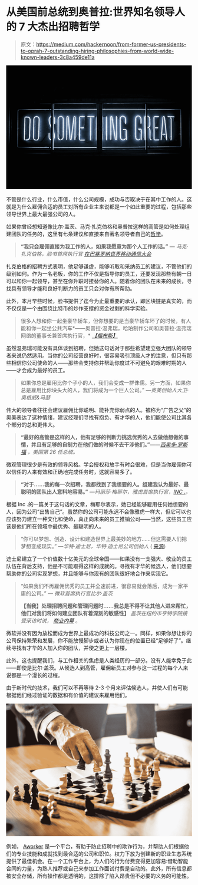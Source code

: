 # 从美国前总统到奥普拉:世界知名领导人的 7 大杰出招聘哲学

> 原文：<https://medium.com/hackernoon/from-former-us-presidents-to-oprah-7-outstanding-hiring-philosophies-from-world-wide-known-leaders-3c8a459de11a>

![](img/d00cdfeeb66bdf1baee32fd4cdcad67b.png)

不管是什么行业，什么市值，什么公司规模，成功与否取决于在其中工作的人。这就是为什么雇佣合适的员工对所有企业主来说都是一个如此重要的过程，包括那些领导世界上最大最强公司的人。

如果你曾经想知道像比尔·盖茨、马克·扎克伯格和奥普拉这样的高管是如何处理组建团队的任务的，这里有七条建议和直接来自著名领导者自己的[哲学](https://hackernoon.com/tagged/philosophies)。

> **“我只会雇佣直接为我工作的人，如果我愿意为那个人工作的话。”** — *马克·扎克伯格，脸书首席执行官* [*在巴塞罗纳世界移动通信大会*](http://money.cnn.com/2015/03/04/technology/mark-zuckerberg-hiring-advice/?linkId=12973778)

扎克伯格的招聘方式表明，他足够谦虚，能够听取和采纳员工的建议，不管他们的级别如何。作为一名老板，你的工作不仅是指导你的员工，还要发现那些有朝一日可以和你一起领导，甚至在你升职时接替你的人。随着你的团队在未来的成长，寻找具有领导才能和良好判断力的员工只会对你有所帮助。

此外，本月早些时候，脸书提供了迄今为止最重要的承认，即区块链是真实的，而不仅仅是一个由围绕比特币的炒作支撑的资金过剩的科学实验。

> 很多人想和你一起坐豪华轿车，但你想要的是当豪华轿车坏了的时候，有人能和你一起坐公共汽车*——奥普拉·温弗瑞，哈珀制作公司和奥普拉·温弗瑞网络的董事长兼首席执行官，* [*【福布斯】*](https://www.forbes.com/forbes/welcome/?toURL=https://www.forbes.com/sites/johngreathouse/2012/09/27/23-leadership-tips-from-oprah-winfrey/3/&refURL=&referrer=)

虽然温弗瑞可能没有具体谈到招聘，但她这句话对于那些希望建立强大团队的领导者来说仍然适用。当你的公司经营良好时，很容易吸引顶级人才的注意，但只有那些相信你公司使命的人——那些会支持你并帮助你度过不可避免的艰难时期的人——才会成为最好的员工。

> 如果你总是雇用比你个子小的人，我们会变成一群侏儒。另一方面，如果你总是雇用比你块头大的人，我们将成为一个巨人公司。” *—奥美创始人大卫·奥格威&马瑟*

伟大的领导者往往会建议雇佣比你聪明、能补充你弱点的人。被称为“广告之父”的奥美表达了这种情绪，建议经理们寻找有抱负、有才华的人，他们能使公司比其各个部分的总和更伟大。

> **“最好的高管是这样的人，他有足够的判断力挑选优秀的人去做他想做的事情，并且有足够的自制力在他们做的时候不去干涉他们。”***——*[*西奥多·罗斯福*](https://www.quotes.net/quote/6573) *，美国第 26 任总统。*

微观管理很少是有效的领导风格。学会授权和放手有时会很难，但是当你雇佣你可以信任的人来有效和正确地完成任务时，这就容易多了。

> **“对于……我的每一次招聘，我都找到了我想要的人。组建我认为最好、最聪明的团队出人意料地容易。”** *—玛丽莎·梅耶尔，雅虎首席执行官，*[*INC .*](https://www.inc.com/jill-krasny/marissa-mayer-on-hiring-yahoo.html)*。*

根据 Inc .的一篇关于这句话的文章，梅耶尔表示，她已经能够雇用任何她想要的人，因为公司“出售自己”。虽然你的公司可能永远不会像雅虎一样大，但它可以也应该努力建立一种文化和使命，真正向未来的员工推销公司——当然，这些员工应该是他们所在领域中最优秀、最聪明的人。

> “你可以梦想、创造、设计和建造世界上最美妙的地方……但这需要人们把梦想变成现实。” *—华特·迪士尼，华特·迪士尼公司创始人* ( [来源](http://www.mywaltdisneyquotes.com/business-quotes/))

迪士尼建立了一个价值数十亿美元的全球帝国——如果没有一支强大、敬业的员工队伍在背后支持，他是不可能取得这样的成就的。寻找有才华的候选人，他们想要帮助你的公司实现梦想，并且能够与你现有的团队很好地合作来实现它。

> “如果我们不再雇佣优秀的员工并全速前进，很容易就会落后，成为一家平庸的公司。” *—* *微软首席执行官比尔·盖茨*
> 
> **【当我】处理招聘问题和管理问题时……我总是不得不让其他人进来帮忙，他们对我们将如何建立团队有着深刻的敏感性】** *盖茨在纽约市亨特学院接受采访时说，* [*商业内幕*](http://www.businessinsider.com/bill-gates-hiring-management-biggest-source-of-work-anxiety-2018-2) 。

微软并没有因为放松而成为世界上最成功的科技公司之一。同样，如果你想让你的公司保持繁荣和发展，你不能放慢脚步或者认为你现在的位置已经“足够好了”。继续寻找有才华的人加入你的团队，并使之更上一层楼。

此外，这也提醒我们，与工作相关的焦虑是人类经历的一部分。没有人能幸免于此——即使是比尔·盖茨。从候选人到高管，雇佣新员工对参与这一过程的每个人来说都是一个漫长的过程。

由于新时代的技术，我们可以不再等待 2-3 个月来评估候选人，并使人们有可能根据他们经过验证的数据和有价值的建议来雇用他们。

![](img/2d6f8600887f1c7806fb1b501235fc6a.png)

例如， [Aworker](https://aworker.io/) 是一个平台，有助于防止招聘中的欺诈行为，并帮助人们根据他们的专业技能和成就找到最合适的公司和职位。权力下放为创建新的职业生态系统提供了最佳机会。在一个工作平台上，为人们的行为付费变得更加容易:借助智能合同的力量，为熟人推荐或自己来参加工作面试付费是自动的。此外，所有信息都被安全存储，所有操作都是透明的，这排除了陷入昂贵但不必要的义务的可能性。